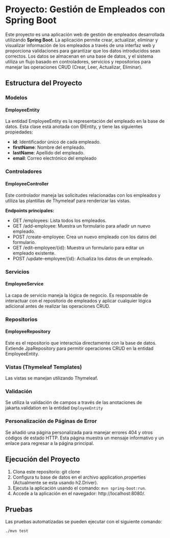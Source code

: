 # Proyecto: Gestión de Empleados con Spring Boot

Este proyecto es una aplicación web de gestión de empleados desarrollada utilizando **Spring Boot**. La aplicación permite crear, actualizar, eliminar y visualizar información de los empleados a través de una interfaz web y proporciona validaciones para garantizar que los datos introducidos sean correctos. Los datos se almacenan en una base de datos, y el sistema utiliza un flujo basado en controladores, servicios y repositorios para manejar las operaciones CRUD (Crear, Leer, Actualizar, Eliminar).

## Estructura del Proyecto

### Modelos

#### EmployeeEntity

La entidad EmployeeEntity es la representación del empleado en la base de datos. Esta clase está anotada con @Entity, y tiene las siguientes propiedades:

-  **id**: Identificador único de cada empleado.
-  **firstName**: Nombre del empleado.
-  **lastName**: Apellido del empleado.
-  **email**: Correo electrónico del empleado

### Controladores

#### EmployeeController

Este controlador maneja las solicitudes relacionadas con los empleados y utiliza las plantillas de Thymeleaf para renderizar las vistas.

**Endpoints principales:**

-  GET /employees: Lista todos los empleados.
-  GET /add-employee: Muestra un formulario para añadir un nuevo empleado.
-  POST /create-employee: Crea un nuevo empleado con los datos del formulario.
-  GET /edit-employee/{id}: Muestra un formulario para editar un empleado existente.
-  POST /update-employee/{id}: Actualiza los datos de un empleado.

### Servicios

#### EmployeeService

La capa de servicio maneja la lógica de negocio. Es responsable de interactuar con el repositorio de empleados y aplicar cualquier lógica adicional antes de realizar las operaciones CRUD.

### Repositorios

#### EmployeeRepository

Este es el repositorio que interactúa directamente con la base de datos. Extiende JpaRepository para permitir operaciones CRUD en la entidad EmployeeEntity.

### Vistas (Thymeleaf Templates)

Las vistas se manejan utilizando Thymeleaf.

### Validación

Se utiliza la validación de campos a través de las anotaciones de jakarta.validation en la entidad `EmployeeEntity`

### Personalización de Páginas de Error

Se añadió una página personalizada para manejar errores 404 y otros códigos de estado HTTP. Esta página muestra un mensaje informativo y un enlace para regresar a la página principal.

## Ejecución del Proyecto

1. Clona este repositorio: git clone
2. Configura tu base de datos en el archivo application.properties (Actualmente se esta usando h2.Driver).
3. Ejecuta la aplicación usando el comando: `mvn spring-boot:run`.
4. Accede a la aplicación en el navegador: http://localhost:8080/.

## Pruebas

Las pruebas automatizadas se pueden ejecutar con el siguiente comando:

`./mvn test`
